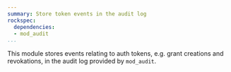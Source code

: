 ```yaml
---
summary: Store token events in the audit log
rockspec:
  dependencies:
  - mod_audit
...
```


This module stores events relating to auth tokens, e.g. grant creations and revokations, in the audit log provided by `mod_audit`.

